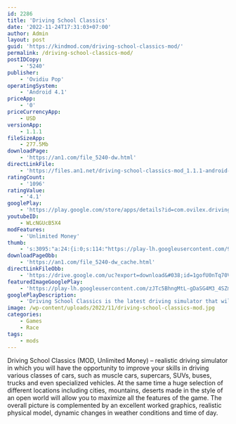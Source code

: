 ```yaml
---
id: 2286
title: 'Driving School Classics'
date: '2022-11-24T17:31:03+07:00'
author: Admin
layout: post
guid: 'https://kindmod.com/driving-school-classics-mod/'
permalink: /driving-school-classics-mod/
postIDCopy:
    - '5240'
publisher:
    - 'Ovidiu Pop'
operatingSystem:
    - 'Android 4.1'
priceApp:
    - '0'
priceCurrencyApp:
    - USD
versionApp:
    - 1.1.1
fileSizeApp:
    - 277.5Mb
downloadPage:
    - 'https://an1.com/file_5240-dw.html'
directLinkFile:
    - 'https://files.an1.net/driving-school-classics-mod_1.1.1-android-1.com.apk'
ratingCount:
    - '1096'
ratingValue:
    - '4.1'
googlePlay:
    - 'https://play.google.com/store/apps/details?id=com.ovilex.drivingschoolclassics'
youtubeID:
    - WLcNGUcB5X4
modFeatures:
    - 'Unlimited Money'
thumb:
    - 's:3095:"a:24:{i:0;s:114:"https://play-lh.googleusercontent.com/9JMhWebx1ir-o_FB-Zet9gaORftzzEGEmPUuYVJDICERz1hPFBliB-Zcc4NCogWnwA=w526-h296";i:1;s:115:"https://play-lh.googleusercontent.com/Nn2mOnATokN5BNlLX18Azo1nfLLQoWSH-ljUvfZitUHAGZbY1Cga8CbZqh4ZFar6V2U=w526-h296";i:2;s:115:"https://play-lh.googleusercontent.com/h8B-hE3zBvCGsRv7GOkdmAJ-WxQI8X6G792kif16IheYmAsuYRa-wixr06xBYnSzSSM=w526-h296";i:3;s:115:"https://play-lh.googleusercontent.com/7tw7D0RzYhsO2TzrcOtbS7LyGBZsVCJ5ySKLyMqd8LPpycQym6NIEBc8injcYBuoLl4=w526-h296";i:4;s:116:"https://play-lh.googleusercontent.com/j9GTIy6P7NvrxeThYflzdMaXm-DzwHo31PFknMwJUjeEg37yv196zxAlODYCunh2Q_A7=w526-h296";i:5;s:115:"https://play-lh.googleusercontent.com/hQ0_Ugr9Jw0M1GSi6nYRny-TKHTMMO4mu7TxcLZgfRwxw9M7r5Al9QvclpM2YsYucWc=w526-h296";i:6;s:115:"https://play-lh.googleusercontent.com/PEb1N26Q-uYlvh4Bf7XUbemdU3vu-_4o89BLt3JBkaIo1BAC2j-PA8JvcaPmcB4TQZg=w526-h296";i:7;s:115:"https://play-lh.googleusercontent.com/A1Gh24NmWnmIbhn6gwXnzXi_xaj2WzywecpBELkwUSMRtBba8wPmGedYLouRS7cUnbU=w526-h296";i:8;s:115:"https://play-lh.googleusercontent.com/0VE89--TmTP8XAVDJGuHNP7avAI5YgD7-O86vsBAA8GrAqbGKefA_mjOehRDtPwiFjs=w526-h296";i:9;s:115:"https://play-lh.googleusercontent.com/i4Iz1Wps_AYyZGX2j2SA4dYRAgxRwZRlUmner5vioUvIRKpTsnMoEbBWNO7gaHI5wO8=w526-h296";i:10;s:116:"https://play-lh.googleusercontent.com/oHszyye3UrHPoDmGmTvjqKrIDX8MWV_5__2CWUIjRHUB1CVRvzOkLsGVSnV-OKt8BqVL=w526-h296";i:11;s:115:"https://play-lh.googleusercontent.com/WgMaRpL7HRAARclhW1HlMd1pudQnRHC3i0N4xk2haqVgq5O2dDfpYPHP0jPm8lMTEgg=w526-h296";i:12;s:114:"https://play-lh.googleusercontent.com/4-bDVSIzS9EsKdRo-EidC620e_GrHnzGZyu4pm5neiRMHQNNR-3WQ4azfjnw46tNbQ=w526-h296";i:13;s:116:"https://play-lh.googleusercontent.com/0_azhgQj4N4HMDt_SdlYF50kBrxQ88CZzOD9IIePg_vX0iuZpQgh2e0QprX18B8zfy1C=w526-h296";i:14;s:115:"https://play-lh.googleusercontent.com/dvOXypXlf_108TlFd0eLYeOKsoiI-E6fp0-J-qpcBdpNyIZJEmJsIFYwdzcEUSHyRKc=w526-h296";i:15;s:116:"https://play-lh.googleusercontent.com/KMd7V4H61QGvHToGSFc0T73mZJQWA1_VUoVVefTWyGriRIeU9OePID5LdJpfivhj0b1z=w526-h296";i:16;s:115:"https://play-lh.googleusercontent.com/-MxEQh72fyDn-gWhMmGLdQdzeZ6WI-vuyFEcnOkDaipY73frtjE9rN2MDDouRvoCEyA=w526-h296";i:17;s:116:"https://play-lh.googleusercontent.com/1cJWGGPMXgbS3ldvRtHB8gAOz-aFcts9d6-H9F0tFMA04OkJvYSbUetec-aNrLNq2pfA=w526-h296";i:18;s:114:"https://play-lh.googleusercontent.com/5TN5Gj9ydpwi5H6GFQq3_5ebpTGxMQ6-CvLzgOS9tXZwLZ0NXNsxAzbEdRejgJ79Kw=w526-h296";i:19;s:115:"https://play-lh.googleusercontent.com/nk4Nh3Z2t7ctk9Pxx48UvDbHzRtOQTZB9N6uJ9dvGpFGQCqGHj3uSk6BYV4pZ0A46Gk=w526-h296";i:20;s:114:"https://play-lh.googleusercontent.com/k5kGByG5jh3ZRBj9H-K8QOF0CyDleLj-17X6ylMgla3MkmCKjnQgXXR554sNO2H_DQ=w526-h296";i:21;s:116:"https://play-lh.googleusercontent.com/0xJkBT4aE59UvMU2kHJl4_zhh7mYIpNiv1YHtyUyIRLmFzM54aTpTFdnhbi9nbBEH9pa=w526-h296";i:22;s:115:"https://play-lh.googleusercontent.com/j_iklBgZypa_Ap3GhBrLDsBy-tMMCeU-NEDqaF_rXpGJfLG6cCHwgoUVuor97mIbMDY=w526-h296";i:23;s:115:"https://play-lh.googleusercontent.com/yt7QOwgNCDfvpm_Uz1E6jaDbY5_U_qh-f9LsKF6wOYQHbrnzPwjXZ5ru1MDkoZcCfTQ=w526-h296";}";'
downloadPageObb:
    - 'https://an1.com/file_5240-dw_cache.html'
directLinkFileObb:
    - 'https://drive.google.com/uc?export=download&#038;id=1gofU0nTq70Vy-kvUG3UHT3WPDrP6TLnJ'
featuredImageGooglePlay:
    - 'https://play-lh.googleusercontent.com/zJTc5BhngMtL-gDaSG4M3_4SZmaQyY90VwmElAl9Wjo0SiDX4H9M3kt6pXTpVS0TDpY'
googlePlayDescription:
    - 'Driving School Classics is the latest driving simulator that will allow you to drive many classic cars, including muscle cars, supercars, SUVs, Buses, Trucks and many more. Driving School Classics has tons of levels across many environments: cities, mountains, deserts, etc...Drive a manual transmission with clutch and stick shift or take it easy with the automatic gearbox. Intuitive controls will make this the best driving simulator, use a virtual steering wheel, buttons or tilt your device.Play with your friends online in the multiplayer modes.'
image: /wp-content/uploads/2022/11/driving-school-classics-mod.jpg
categories:
    - Games
    - Race
tags:
    - mods
---
```


Driving School Classics (MOD, Unlimited Money) – realistic driving simulator in which you will have the opportunity to improve your skills in driving various classes of cars, such as muscle cars, supercars, SUVs, buses, trucks and even specialized vehicles. At the same time a huge selection of different locations including cities, mountains, deserts made in the style of an open world will allow you to maximize all the features of the game. The overall picture is complemented by an excellent worked graphics, realistic physical model, dynamic changes in weather conditions and time of day.